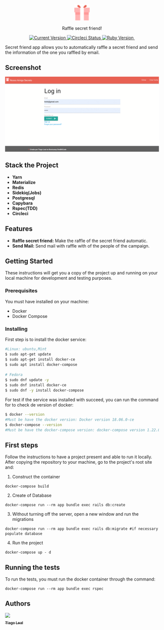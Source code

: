 <p align="center">
  <a href="#">
   <img alt="Secret Friend" src="https://github.com/tiagoleal/secret_friend/blob/master/app/assets/images/logo.png?raw=true" width="50">
  </a>
</p>
<p align="center">Raffle secret friend! </p>

<p align="center">
  <a href="https://github.com/tiagoleal/coin_conversion">
    <img alt="Current Version" src="https://img.shields.io/badge/version-1.0.0 -blue.svg">
  </a>
  <a href="#" title="Circleci">
    <img alt="Circleci Status" src="https://circleci.com/gh/tiagoleal/secret_friend.svg?style=svg" target="_blank">
  </a>
  <a href="https://ruby-doc.org/core-2.6.2/">
    <img alt="Ruby Version" src="https://img.shields.io/badge/Ruby-2.6.2 -green.svg" target="_blank">
  </a>
  <a href="https://guides.rubyonrails.org/5_2_release_notes.html">
    <img alt="" src="https://img.shields.io/badge/Rails-~> 5.2.2-blue.svg" target="_blank">
  </a>
  
</p>

Secret friend app allows you to automatically raffle a secret friend and send the information of the one you raffled by email.

## Screenshot

![](https://github.com/tiagoleal/secret_friend/blob/master/app/assets/images/secret_friend.gif?raw=true)

## Stack the Project

- **Yarn**
- **Materialize**
- **Redis**
- **Sidekiq(Jobs)**
- **Postgresql**
- **Capybara**
- **Rspec(TDD)**
- **Circleci**

## Features

- **Raffle secret friend:** Make the raffle of the secret friend automatic.
- **Send Mail:** Send mail with raffle with of the people of the campaign.

## Getting Started

These instructions will get you a copy of the project up and running on your local machine for development and testing purposes.

### Prerequisites

You must have installed on your machine:

- Docker
- Docker Compose

### Installing

First step is to install the docker service:

```bash
#Linux: ubuntu,Mint
$ sudo apt-get update
$ sudo apt-get install docker-ce
$ sudo apt install docker-compose

# Fedora
$ sudo dnf update -y
$ sudo dnf install docker-ce
$ sudo dnf -y install docker-compose
```

For test if the service was installed with succeed, you can run the command for to check de version of docker:

```bash
$ docker --version
#Must be have the docker version: Docker version 18.06.0-ce
$ docker-compose --version
#Must be have the docker-compose version: docker-compose version 1.22.0
```

## First steps

Follow the instructions to have a project present and able to run it locally.
After copying the repository to your machine, go to the project's root site and:

1.  Construct the container

```
docker-compose build
```

2.  Create of Database

```
docker-compose run --rm app bundle exec rails db:create
```

3. Without turning off the server, open a new window and run the migrations

```
docker-compose run --rm app bundle exec rails db:migrate #if necessary populate database
```

4.  Run the project

```
docker-compose up - d
```

## Running the tests

To run the tests, you must run the docker container through the command:

```
docker-compose run --rm app bundle exec rspec
```

## Authors

<!-- ALL-CONTRIBUTORS-LIST:START - Do not remove or modify this section -->
<!-- prettier-ignore -->
[<img src="https://avatars1.githubusercontent.com/u/5727529?s=460&v=4" width="100px;"/><br /><sub><b>Tiago Leal</b></sub>](https://github.com/tiagoleal)<br />
